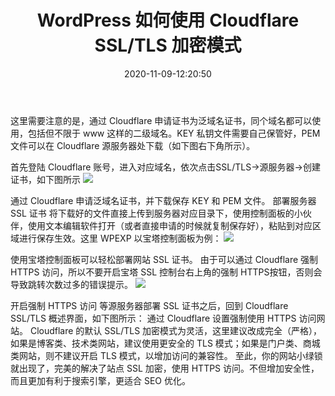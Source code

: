 ﻿---
layout: post
title:  "WordPress 如何使用 Cloudflare SSL/TLS 加密模式"
date:   2020-11-09-12:20:50
categories: ML
tags: Margin
excerpt: 这里需要注意的是，通过 Cloudflare 申请证书为泛域名证书，同个域名都可以使用，包括但不限于 www 这样的二级域名。KEY 私钥文件需要自己保管好，PEM 文件可以在 Cloudflare 源服务器处下载（如下图右下角所示）。 首...
mathjax: true
---
这里需要注意的是，通过 Cloudflare 申请证书为泛域名证书，同个域名都可以使用，包括但不限于 www 这样的二级域名。KEY 私钥文件需要自己保管好，PEM 文件可以在 Cloudflare 源服务器处下载（如下图右下角所示）。

首先登陆 Cloudflare 账号，进入对应域名，依次点击SSL/TLS→源服务器→创建证书，如下图所示
![](https://vi0.xiu123.cn/live/2020/11/09/17/1003v1604915394760436725.jpg)

通过 Cloudflare 申请泛域名证书，并下载保存 KEY 和 PEM 文件。
部署服务器 SSL 证书
将下载好的文件直接上传到服务器对应目录下，使用控制面板的小伙伴，使用文本编辑软件打开（或者直接申请的时候就复制保存好），粘贴到对应区域进行保存生效。这里 WPEXP 以宝塔控制面板为例：
![](https://vi3.xiu123.cn/live/2020/11/09/17/1003v1604915429984495100.jpg)

使用宝塔控制面板可以轻松部署网站 SSL 证书。
由于可以通过 Cloudflare 强制 HTTPS 访问，所以不要开启宝塔 SSL 控制台右上角的强制 HTTPS按钮，否则会导致跳转次数过多的错误提示。
![](https://vi0.xiu123.cn/live/2020/11/09/17/1003v1604915488848186195.jpg)




开启强制 HTTPS 访问
等源服务器部署 SSL 证书之后，回到 Cloudflare SSL/TLS 概述界面，如下图所示：
通过 Cloudflare 设置强制使用 HTTPS 访问网站。
Cloudflare 的默认 SSL/TLS 加密模式为灵活，这里建议改成完全（严格），如果是博客类、技术类网站，建议使用更安全的 TLS 模式；如果是门户类、商城类网站，则不建议开启 TLS 模式，以增加访问的兼容性。
至此，你的网站小绿锁就出现了，完美的解决了站点 SSL 加密，使用 HTTPS 访问。不但增加安全性，而且更加有利于搜索引擎，更适合 SEO 优化。
